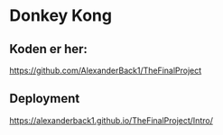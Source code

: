 # Donkey Kong
## Koden er her: 
https://github.com/AlexanderBack1/TheFinalProject

## Deployment
https://alexanderback1.github.io/TheFinalProject/Intro/
